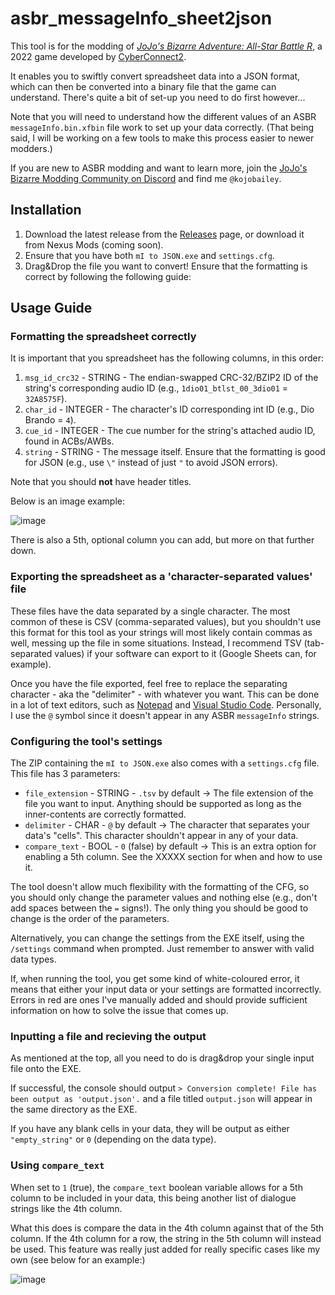 # asbr_messageInfo_sheet2json
This tool is for the modding of _[JoJo's Bizarre Adventure: All-Star Battle R](https://www.nexusmods.com/jojosbizarreadventureallstarbattler)_, a 2022 game developed by [CyberConnect2](https://jojowiki.com/CyberConnect2).

It enables you to swiftly convert spreadsheet data into a JSON format, which can then be converted into a binary file that the game can understand.
There's quite a bit of set-up you need to do first however...

Note that you will need to understand how the different values of an ASBR `messageInfo.bin.xfbin` file work to set up your data correctly.
(That being said, I will be working on a few tools to make this process easier to newer modders.)

If you are new to ASBR modding and want to learn more, join the [JoJo's Bizarre Modding Community on Discord](https://discord.gg/asbr-eoh-modding-community-608029171800735744) and find me `@kojobailey`.

## Installation
1. Download the latest release from the [Releases](https://github.com/KojoBailey/asbr_messageInfo_sheet2json/releases/latest) page, or download it from Nexus Mods (coming soon).
2. Ensure that you have both `mI to JSON.exe` and `settings.cfg`.
3. Drag&Drop the file you want to convert! Ensure that the formatting is correct by following the following guide:

## Usage Guide
### Formatting the spreadsheet correctly
It is important that you spreadsheet has the following columns, in this order:
1. `msg_id_crc32` - STRING - The endian-swapped CRC-32/BZIP2 ID of the string's corresponding audio ID (e.g., `1dio01_btlst_00_3dio01` = `32A8575F`).
2. `char_id` - INTEGER - The character's ID corresponding int ID (e.g., Dio Brando = `4`).
3. `cue_id` - INTEGER - The cue number for the string's attached audio ID, found in ACBs/AWBs.
4. `string` - STRING - The message itself. Ensure that the formatting is good for JSON (e.g., use `\"` instead of just `"` to avoid JSON errors).

Note that you should **not** have header titles.

Below is an image example:

![image](https://github.com/KojoBailey/asbr_messageInfo_sheet2json/assets/50509420/ea66daa3-39d2-4ec9-90b9-7051661d3e12)

There is also a 5th, optional column you can add, but more on that further down.

### Exporting the spreadsheet as a 'character-separated values' file
These files have the data separated by a single character.
The most common of these is CSV (comma-separated values), but you shouldn't use this format for this tool as your strings will most likely contain commas as well, messing up the file in some situations.
Instead, I recommend TSV (tab-separated values) if your software can export to it (Google Sheets can, for example).

Once you have the file exported, feel free to replace the separating character - aka the "delimiter" - with whatever you want. This can be done in a lot of text editors, such as [Notepad](https://www.computerhope.com/issues/ch001605.htm#notepad) and [Visual Studio Code](https://code.visualstudio.com/docs/editor/codebasics#_find-and-replace). Personally, I use the `@` symbol since it doesn't appear in any ASBR `messageInfo` strings.

### Configuring the tool's settings
The ZIP containing the `mI to JSON.exe` also comes with a `settings.cfg` file. This file has 3 parameters:
- `file_extension` - STRING - `.tsv` by default → The file extension of the file you want to input. Anything should be supported as long as the inner-contents are correctly formatted.
- `delimiter` - CHAR - `@` by default → The character that separates your data's "cells". This character shouldn't appear in any of your data.
- `compare_text` - BOOL - `0` (false) by default → This is an extra option for enabling a 5th column. See the XXXXX section for when and how to use it.

The tool doesn't allow much flexibility with the formatting of the CFG, so you should only change the parameter values and nothing else (e.g., don't add spaces between the `=` signs!). The only thing you should be good to change is the order of the parameters.

Alternatively, you can change the settings from the EXE itself, using the `/settings` command when prompted. Just remember to answer with valid data types.

If, when running the tool, you get some kind of white-coloured error, it means that either your input data or your settings are formatted incorrectly. Errors in red are ones I've manually added and should provide sufficient information on how to solve the issue that comes up.

### Inputting a file and recieving the output
As mentioned at the top, all you need to do is drag&drop your single input file onto the EXE.

If successful, the console should output `> Conversion complete! File has been output as 'output.json'.` and a file titled `output.json` will appear in the same directory as the EXE.

If you have any blank cells in your data, they will be output as either `"empty_string"` or `0` (depending on the data type).

### Using `compare_text`
When set to `1` (true), the `compare_text` boolean variable allows for a 5th column to be included in your data, this being another list of dialogue strings like the 4th column.

What this does is compare the data in the 4th column against that of the 5th column. If the 4th column for a row, the string in the 5th column will instead be used. This feature was really just added for really specific cases like my own (see below for an example:)

![image](https://github.com/KojoBailey/asbr_messageInfo_sheet2json/assets/50509420/17378612-a488-4c46-986a-f54f2f53adb5)
